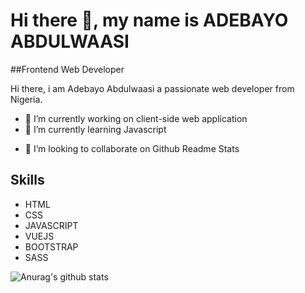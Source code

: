 
# Hi there 👋, my name is ADEBAYO ABDULWAASI
##Frontend Web Developer


Hi there, i am Adebayo Abdulwaasi a passionate web developer from Nigeria.

- 🔭 I’m currently working on client-side web application
- 🌱 I’m currently learning Javascript
* 👯 I’m looking to collaborate on Github Readme Stats

## Skills 
* HTML
* CSS
* JAVASCRIPT
* VUEJS
* BOOTSTRAP
* SASS




![Anurag's github stats](https://github-readme-stats.vercel.app/api?username=Abduwaasi)

